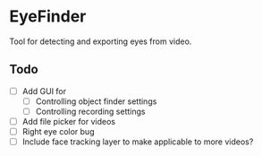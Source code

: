 EyeFinder
=========

Tool for detecting and exporting eyes from video.

Todo
----

- [ ] Add GUI for
    - [ ] Controlling object finder settings
    - [ ] Controlling recording settings
- [ ] Add file picker for videos
- [ ] Right eye color bug
- [ ] Include face tracking layer to make applicable to more videos?